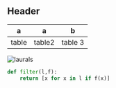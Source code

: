 ## Header

a | a | b
--- | --- | ---
table | table2 | table 3

![laurals](/linked_data/code_screen.png)

```python
def filter(l,f):
    return [x for x in l if f(x)]
```
